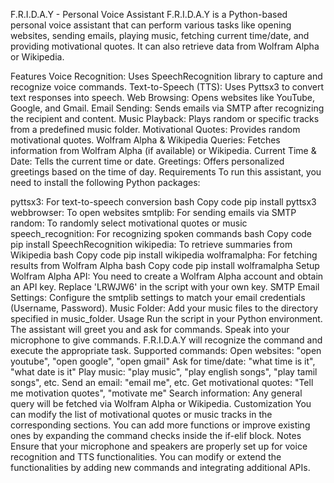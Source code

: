 F.R.I.D.A.Y - Personal Voice Assistant
F.R.I.D.A.Y is a Python-based personal voice assistant that can perform various tasks like opening websites, sending emails, playing music, fetching current time/date, and providing motivational quotes. It can also retrieve data from Wolfram Alpha or Wikipedia.

Features
Voice Recognition: Uses SpeechRecognition library to capture and recognize voice commands.
Text-to-Speech (TTS): Uses Pyttsx3 to convert text responses into speech.
Web Browsing: Opens websites like YouTube, Google, and Gmail.
Email Sending: Sends emails via SMTP after recognizing the recipient and content.
Music Playback: Plays random or specific tracks from a predefined music folder.
Motivational Quotes: Provides random motivational quotes.
Wolfram Alpha & Wikipedia Queries: Fetches information from Wolfram Alpha (if available) or Wikipedia.
Current Time & Date: Tells the current time or date.
Greetings: Offers personalized greetings based on the time of day.
Requirements
To run this assistant, you need to install the following Python packages:

pyttsx3: For text-to-speech conversion
bash
Copy code
pip install pyttsx3
webbrowser: To open websites
smtplib: For sending emails via SMTP
random: To randomly select motivational quotes or music
speech_recognition: For recognizing spoken commands
bash
Copy code
pip install SpeechRecognition
wikipedia: To retrieve summaries from Wikipedia
bash
Copy code
pip install wikipedia
wolframalpha: For fetching results from Wolfram Alpha
bash
Copy code
pip install wolframalpha
Setup
Wolfram Alpha API: You need to create a Wolfram Alpha account and obtain an API key. Replace 'LRWJW6' in the script with your own key.
SMTP Email Settings: Configure the smtplib settings to match your email credentials (Username, Password).
Music Folder: Add your music files to the directory specified in music_folder.
Usage
Run the script in your Python environment.
The assistant will greet you and ask for commands.
Speak into your microphone to give commands. F.R.I.D.A.Y will recognize the command and execute the appropriate task.
Supported commands:
Open websites: "open youtube", "open google", "open gmail"
Ask for time/date: "what time is it", "what date is it"
Play music: "play music", "play english songs", "play tamil songs", etc.
Send an email: "email me", etc.
Get motivational quotes: "Tell me motivation quotes", "motivate me"
Search information: Any general query will be fetched via Wolfram Alpha or Wikipedia.
Customization
You can modify the list of motivational quotes or music tracks in the corresponding sections.
You can add more functions or improve existing ones by expanding the command checks inside the if-elif block.
Notes
Ensure that your microphone and speakers are properly set up for voice recognition and TTS functionalities.
You can modify or extend the functionalities by adding new commands and integrating additional APIs.
